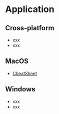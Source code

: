 # Application

## Cross-platform

* xxx
* xxx

## MacOS

* [CheatSheet](https://www.mediaatelier.com/CheatSheet)

## Windows

* xxx
* xxx
